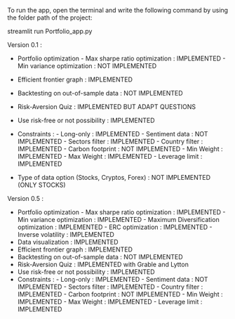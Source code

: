 To run the app, open the terminal and write the following command by using the folder path of the project: 

streamlit run Portfolio_app.py



Version 0.1 :

- Portfolio optimization
        - Max sharpe ratio optimization : IMPLEMENTED
        - Min variance optimization : NOT IMPLEMENTED
- Efficient frontier graph : IMPLEMENTED
- Backtesting on out-of-sample data : NOT IMPLEMENTED
- Risk-Aversion Quiz : IMPLEMENTED BUT ADAPT QUESTIONS
- Use risk-free or not possibility : IMPLEMENTED
- Constraints : 
        - Long-only : IMPLEMENTED
        - Sentiment data : NOT IMPLEMENTED
        - Sectors filter : IMPLEMENTED
        - Country filter : IMPLEMENTED
        - Carbon footprint : NOT IMPLEMENTED
        - Min Weight : IMPLEMENTED
        - Max Weight : IMPLEMENTED
        - Leverage limit : IMPLEMENTED

- Type of data option (Stocks, Cryptos, Forex) : NOT IMPLEMENTED (ONLY STOCKS)

Version 0.5 :

- Portfolio optimization
        - Max sharpe ratio optimization : IMPLEMENTED
        - Min variance optimization : IMPLEMENTED
        - Maximum Diversification optimization : IMPLEMENTED
        - ERC optimization : IMPLEMENTED
        - Inverse volatility : IMPLEMENTED
- Data visualization : IMPLEMENTED
- Efficient frontier graph : IMPLEMENTED
- Backtesting on out-of-sample data : NOT IMPLEMENTED
- Risk-Aversion Quiz : IMPLEMENTED with Grable and Lytton
- Use risk-free or not possibility : IMPLEMENTED
- Constraints : 
        - Long-only : IMPLEMENTED
        - Sentiment data : NOT IMPLEMENTED
        - Sectors filter : IMPLEMENTED
        - Country filter : IMPLEMENTED
        - Carbon footprint : NOT IMPLEMENTED
        - Min Weight : IMPLEMENTED
        - Max Weight : IMPLEMENTED
        - Leverage limit : IMPLEMENTED
  
